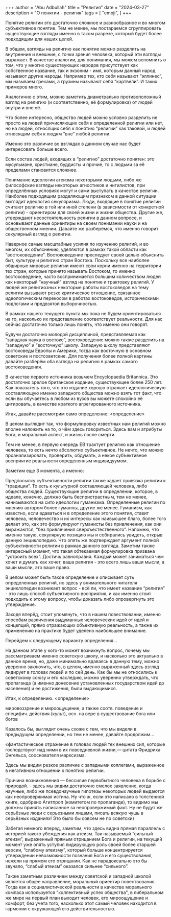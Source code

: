 +++
author = "Abu Adbullah"
title = "Религия"
date = "2024-03-27"
description = "О понятии - религия"
tags = [
    "emoji",
]
+++

Понятие религии это достаточно сложное и разнообразное и во многом субъективное понятие. Тем не менее, мы постараемся сгруппировать существующие взгляды именно в таком разрезе, который будет более подходящим для наших целей.

В общем, взгляды на религию как понятие можно разделить на внутренние и внешние, с точки зрения человека, который эти взгляды выражает. В качестве аналогии, для понимания, мы можем вспомнить о том, что у многих существующих народов присутствует как собственное название, так и экзоним - имя, которым данный народ называют другие народы. Например тех, кто себя называют “эллинес”, мы называем греками, а грузины называют себя “картвели”. И таких примеров много.

Аналогично с этим, можно заметить диаметрально противоположный взгляд на религию (и соответственно, её формулировка) от людей внутри и вне её.

Что более интересно, общество людей можно условно разделить не просто на людей причисляющих себя к определенной религии или нет, но на людей, относящих себя к понятию “религии” как таковой, и людей относящим себя к людям “вне” любой религии.

Именно это различие во взглядах в данном случае нас будет интересовать больше всего.

Если состав людей, входящих в “религию” достаточно понятен: это мусульмане, христиане, буддисты и прочие, то с людьми за её пределами становится сложнее.

Понимание идеологии атеизма некоторыми людьми, либо же философские взгляды некоторых агностиков и нигилистов, при определённых условиях могут и сами выступать в качестве религии. Наиболее подходящим разделяющим признаком в данной ситуации выглядит идеология секуляризма. Люди, входящие в понятие религии считают религию в той или иной степени (в зависимости от конкретной религии) - ориентиром для своей жизни и жизни общества. Другие же, утверждают несостоятельность религии в данном вопросе, и основывают данные ориентиры на своем понимании науки и на общественном мнении. Давайте же разберёмся, что именно говорит секулярный взгляд о религии.

Наверное самые масштабные усилия по изучению религий, и во многом, их объяснению, уделяются в рамках такой области как “востоковедение”. Востоковедение преследует своей целью объяснить быт, культуру и религию стран Востока. Поскольку все наиболее обширные мировые религии имеют свои корни именно на территории тех стран, которые принято называть Востоком, то именно востоковедение, часто воспринимается большим количеством людей как некоторый “научный” взгляд на понятие и трактовку религий. У людей же религиозных некоторые работы востоковедов на тему религии вызывают резко критическое отношение, связанное идеологическим перекосом в работах востоковедов, историческими подлогами и предвзятой выборочностью.

В рамках нашего текущего пункта мы пока не будем ориентироваться на то, насколько их представление соответствует реальности. Для нас сейчас достаточно только лишь понять, что именно они говорят.

Будучи достаточно молодой дисциплиной, представляемая как “западная наука о востоке”, востоковедение можно также разделить на “западную” и “восточную” школу. Западную школу представляют востоковеды Европы и Америки, тогда как восточную в основном советские и постсоветские. Для получения более полной картины давайте разберём оба взгляда на религию в рамках самого востоковедения.



В качестве первого источника возьмем Encyclopaedia Britannica. Это достаточно зрелое британское издание, существующее более 250 лет. Как показатель того, что это издание хорошо отражает идеологическую составляющую именно западного общества можно взять тот факт, что если вы обучаетесь в любом из вузов вы можете спокойно её цитировать, в качестве краткого агрегированного источника.

Итак, давайте рассмотрим само определение: <определение>

В целом выглядит так, что формулировку известных нам религий можно вполне наложить на то, о чём здесь говориться. Здесь вам и атрибуты Бога, и моральный аспект, и жизнь после смерти.

Тем не менее, в первую очередь EB трактует религию как отношение человека, то есть нечто абсолютно субъективное. Не нечто, что можно проанализировать, проверить, обдумать, а некое субъективное восприятие реальности определенным индивидуумом.

Заметим еще 3 момента, а именно:

Предпосылку субъективности религии также задает привязка религии к “традиции”. То есть к культурной составляющей человека, либо общества людей.
Существующие религии в определении, которое, в идеале, конечно, должно быть беспристрастным, тем не менее, нанизываются на сито идеологии гуманизма. Определенные религии по мнению автором более гуманны, другие же менее. Гуманизм, как известно, если вдаваться и в определение этого понятия, ставит человека, человечество и их интересы как наивысшее благо, более того делает это, как это формулируют гуманисты без привлечения, как они выражаются, “без привлечения сверхъестественного”. Напомню, что именно такую, секулярную позицию мы и собирались увидеть, открыв данную энциклопедию. Что опять же подтверждает аргумент полной субъективности религии в рамках данного взгляда.
Заметим также интересный момент, что такая обтекаемая формулировка призвана “устроить всех”. Достичь равноправия. Каждый может заниматься чем хочет и думать как хочет, ваша религия - это всего лишь ваши мысли, а ваши мысли, это ваше право.


В целом может быть такое определение и описывает суть определенных религий, но здесь у внимательного читателя энциклопедии возникает вопрос - всё ли, что имеет название “религия” - это лишь способ субъективного восприятия, и как именно стоит подходить к этому вопросу, чтобы доказать либо опровергнуть это утверждение.

Заходя вперёд, стоит упомянуть, что в нашем повествовании, именно способам различения выдуманных человеческих идей от идей и концепций, прямо отражающих объективную реальность, а также их применению на практике будет уделено наибольшее внимание.



Перейдем к следующему варианту определения…



На данном этапе у кого-то может возникнуть вопрос, почему мы рассматриваем именно советскую школу, и насколько это актуально в данное время, но, даже минимально вдаваясь в данную тему, можно уверенно заключить, что, в целом, именно выраженный здесь взгляд лидирует в головах людей и по сей день. Как бы мы не относились к советскому союзу и его наследию, можно уверенно утверждать, что пропаганда (а именно донесение установленных государством идей до населения) и ее достижения, были выдающимися.

Итак, к определению. <определение>

мировоззрение и мироощущение, а также соотв. поведение и специфич. действия (культ), осн. на вере в существование бога или богов

Казалось бы, выглядит очень схоже с тем, что мы видели в предыдущем определении, но тем не менее, давайте продолжим…

«фантастическое отражение в головах людей тех внешних сил, которые господствуют над ними в их повседневной жизни,—  цитата Фридриха Энгельса, сооснователя марксизма.

Здесь мы видим резкое различие с западными коллегами, выраженное в негативном отношении к понятию религии.

Причина возникновения — бессилие первобытного человека в борьбе с природой. - здесь мы видим достаточно смелое заявление, когда научные, либо же псевдонаучные гипотезы некоторых людей выдаются как неопровержимая истина. Ну что ж, если это написано в толстенной книге, одобрено Агитпроп (комитетом по пропаганде), то видимо мы должны принять написанное за неопровержимый факт. Ну не будут же серьёзные люди с серьезными лицами, писать всякую чушь в серьёзных изданиях! Это было бы совсем не по советски)



Забегая немного вперед, заметим, что здесь видна прямая параллель с историей такого убеждения как атеизм. Так называемый “сильный атеизм”, выраженный прямым отрицанием Бога и религии, на текущий момент уже опять уступил лидирующую роль своей более старшей версии, “слабому атеизму”, который больше концентрируется утверждении невозможности познания Бога и его существования, нежели на прямом его отрицании. Как не парадоксально это бы звучало, “слабый атеизм” оказался сильнее “сильного”.

Также заметным различием между советской и западной школой является общее направление, моральный ориентир повествования. Тогда как в социалистической реальности в качестве морального компаса используется "коллективный успех общества", в либеральном же мире на первый план выходит человек, его мироощущение и комфорт, без учета того, насколько этот самый человек находится в гармонии с окружающей его действительностью.

